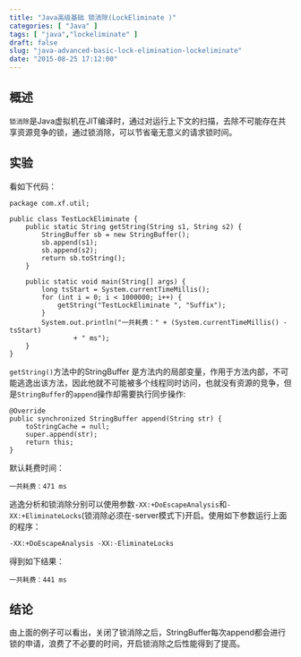 ```yaml
---
title: "Java高级基础 锁消除(LockEliminate )"
categories: [ "Java" ]
tags: [ "java","lockeliminate" ]
draft: false
slug: "java-advanced-basic-lock-elimination-lockeliminate"
date: "2015-08-25 17:12:00"
---
```


## 概述

`锁消除`是Java虚拟机在JIT编译时，通过对运行上下文的扫描，去除不可能存在共享资源竞争的锁，通过锁消除，可以节省毫无意义的请求锁时间。

## 实验

看如下代码：


<!--more-->


    package com.xf.util;
    
    public class TestLockEliminate {
    	public static String getString(String s1, String s2) {
    		StringBuffer sb = new StringBuffer();
    		sb.append(s1);
    		sb.append(s2);
    		return sb.toString();
    	}
    
    	public static void main(String[] args) {
    		long tsStart = System.currentTimeMillis();
    		for (int i = 0; i < 1000000; i++) {
    			getString("TestLockEliminate ", "Suffix");
    		}
    		System.out.println("一共耗费：" + (System.currentTimeMillis() - tsStart)
    				+ " ms");
    	}
    }

`getString()`方法中的StringBuffer 是方法内的局部变量，作用于方法内部，不可能逃逸出该方法，因此他就不可能被多个线程同时访问，也就没有资源的竞争，但是`StringBuffer`的`append`操作却需要执行同步操作:


    @Override
    public synchronized StringBuffer append(String str) {
        toStringCache = null;
        super.append(str);
        return this;
    }

默认耗费时间：

    一共耗费：471 ms

逃逸分析和锁消除分别可以使用参数`-XX:+DoEscapeAnalysis`和`-XX:+EliminateLocks`(锁消除必须在-server模式下)开启。使用如下参数运行上面的程序：

    -XX:+DoEscapeAnalysis -XX:-EliminateLocks

得到如下结果：

    一共耗费：441 ms

## 结论
由上面的例子可以看出，关闭了锁消除之后，StringBuffer每次append都会进行锁的申请，浪费了不必要的时间，开启锁消除之后性能得到了提高。